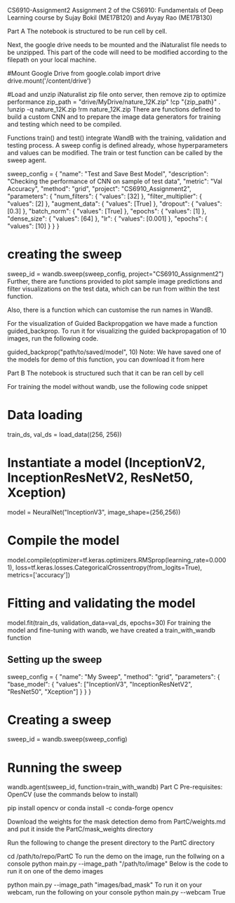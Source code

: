 CS6910-Assignment2
Assignment 2 of the CS6910: Fundamentals of Deep Learning course by Sujay Bokil (ME17B120) and Avyay Rao (ME17B130)

Part A
The notebook is structured to be run cell by cell.

Next, the google drive needs to be mounted and the iNaturalist file needs to be unzipped. This part of the code will need to be modified according to the filepath on your local machine.

#Mount Google Drive
from google.colab import drive
drive.mount('/content/drive')

#Load and unzip iNaturalist zip file onto server, then remove zip to optimize performance
zip_path = "drive/MyDrive/nature_12K.zip"
!cp "{zip_path}" .
!unzip -q nature_12K.zip
!rm nature_12K.zip
There are functions defined to build a custom CNN and to prepare the image data generators for training and testing which need to be compiled.

Functions train() and test() integrate WandB with the training, validation and testing process. A sweep config is defined already, whose hyperparameters and values can be modified. The train or test function can be called by the sweep agent.

sweep_config = {
    "name": "Test and Save Best Model",
    "description": "Checking the performance of CNN on sample of test data",
    "metric": "Val Accuracy",
    "method": "grid",
    "project": "CS6910_Assignment2",
    "parameters": {
        "num_filters": {
            "values": [32]
        },
        "filter_multiplier": {
            "values": [2]
        },
        "augment_data": {
            "values": [True]
        },
        "dropout": {
            "values": [0.3]
        },
        "batch_norm": {
            "values": [True]
        },
        "epochs": {
            "values": [1]
        },
        "dense_size": {
            "values": [64]
        },
        "lr": {
            "values": [0.001]
        },
        "epochs": {
            "values": [10]
        }
    }
}

# creating the sweep
sweep_id = wandb.sweep(sweep_config, project="CS6910_Assignment2")
Further, there are functions provided to plot sample image predictions and filter visualizations on the test data, which can be run from within the test function.

Also, there is a function which can customise the run names in WandB.

For the visualization of Guided Backpropgation we have made a function guided_backprop. To run it for visualizing the guided backpropagation of 10 images, run the following code.

guided_backprop("path/to/saved/model", 10)
Note: We have saved one of the models for demo of this function, you can download it from here

Part B
The notebook is structured such that it can be ran cell by cell

For training the model without wandb, use the following code snippet

# Data loading
train_ds, val_ds = load_data((256, 256))

# Instantiate a model (InceptionV2, InceptionResNetV2, ResNet50, Xception)
model = NeuralNet("InceptionV3", image_shape=(256,256))

# Compile the model 
model.compile(optimizer=tf.keras.optimizers.RMSprop(learning_rate=0.0001),
                  loss=tf.keras.losses.CategoricalCrossentropy(from_logits=True),
                  metrics=['accuracy']) 

# Fitting and validating the model
model.fit(train_ds, 
            validation_data=val_ds,
            epochs=30)
For training the model and fine-tuning with wandb, we have created a train_with_wandb function
## Setting up the sweep ##
sweep_config = {
  "name": "My Sweep",
  "method": "grid",
  "parameters": {
        "base_model": {
            "values": ["InceptionV3", "InceptionResNetV2", "ResNet50", "Xception"]
        }
    }
}

# Creating a sweep
sweep_id = wandb.sweep(sweep_config)

# Running the sweep
wandb.agent(sweep_id, function=train_with_wandb)
Part C
Pre-requisites: OpenCV (use the commands below to install)

pip install opencv or conda install -c conda-forge opencv

Download the weights for the mask detection demo from PartC/weights.md and put it inside the PartC/mask_weights directory

Run the following to change the present directory to the PartC directory

cd /path/to/repo/PartC
To run the demo on the image, run the follwing on a console
python main.py --image_path "/path/to/image"
Below is the code to run it on one of the demo images

python main.py --image_path "images/bad_mask"
To run it on your webcam, run the following on your console
python main.py --webcam True
